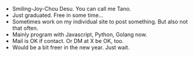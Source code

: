 - Smiling-Joy-Chou Desu. You can call me Tano.
- Just graduated. Free in some time...
- Sometimes work on my individual site to post something. But also not that often.
- Mainly program with Javascript, Python, Golang now.
- Mail is OK if contact. Or DM at X be OK, too.
- Would be a bit freer in the new year. Just wait.
